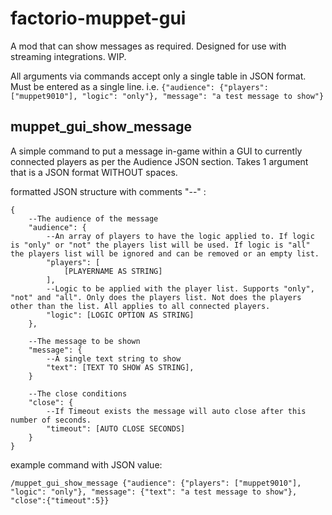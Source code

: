# factorio-muppet-gui


A mod that can show messages as required. Designed for use with streaming integrations. WIP.

All arguments via commands accept only a single table in JSON format. Must be entered as a single line. i.e. `{"audience": {"players": ["muppet9010"], "logic": "only"}, "message": "a test message to show"}`

muppet_gui_show_message
----------------
A simple command to put a message in-game within a GUI to currently connected players as per the Audience JSON section. Takes 1 argument that is a JSON format WITHOUT spaces.

formatted JSON structure with comments "--" :
```
{
    --The audience of the message
    "audience": {
        --An array of players to have the logic applied to. If logic is "only" or "not" the players list will be used. If logic is "all" the players list will be ignored and can be removed or an empty list.
        "players": [
            [PLAYERNAME AS STRING]
        ],
        --Logic to be applied with the player list. Supports "only", "not" and "all". Only does the players list. Not does the players other than the list. All applies to all connected players.
        "logic": [LOGIC OPTION AS STRING]
    },

    --The message to be shown
    "message": {
        --A single text string to show
        "text": [TEXT TO SHOW AS STRING],
    }

    --The close conditions
    "close": {
        --If Timeout exists the message will auto close after this number of seconds.
        "timeout": [AUTO CLOSE SECONDS]
    }
}
```

example command with JSON value:
```
/muppet_gui_show_message {"audience": {"players": ["muppet9010"], "logic": "only"}, "message": {"text": "a test message to show"}, "close":{"timeout":5}}
```
